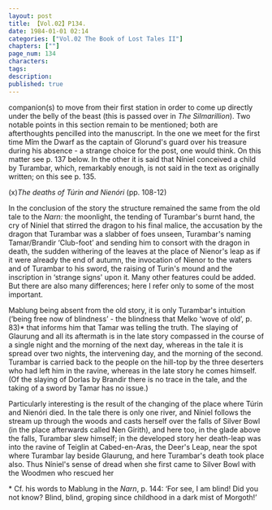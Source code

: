 ```yaml
---
layout: post
title: 【Vol.02】P134.
date: 1984-01-01 02:14
categories: ["Vol.02 The Book of Lost Tales II"]
chapters: [""]
page_num: 134
characters: 
tags: 
description: 
published: true
---
```


<p style="text-indent: 0;">
companion(s) to move from their first station in order to come up directly under the belly of the beast (this is passed over in <I>The Silmarillion</I>). Two notable points in this section remain to be mentioned; both are afterthoughts pencilled into the manuscript. In the one we meet for the first time Mîm the Dwarf as the captain of Glorund's guard over his treasure during his absence - a strange choice for the post, one would think. On this matter see p. 137 below. In the other it is said that Níniel conceived a child by Turambar, which, remarkably enough, is not said in the text as originally written; on this see p. 135.
</p>

(x)<I>The deaths of Túrin and Nienóri</I> (pp. 108-12)

In the conclusion of the story the structure remained the same from the old tale to the <I>Narn:</I> the moonlight, the tending of Turambar's burnt hand, the cry of Níniel that stirred the dragon to his final malice, the accusation by the dragon that Turambar was a slabber of foes unseen, Turambar's naming Tamar/Brandir ‘Club-foot’ and sending him to consort with the dragon in death, the sudden withering of the leaves at the place of Nienor's leap as if it were already the end of autumn, the invocation of Nienor to the waters and of Turambar to his sword, the raising of Turin's mound and the inscription in ‘strange signs' upon it. Many other features could be added. But there are also many differences; here I refer only to some of the most important.

Mablung being absent from the old story, it is only Turambar's intuition (‘being free now of blindness’ - the blindness that Melko ‘wove of old’, p. 83)\* that informs him that Tamar was telling the truth. The slaying of Glaurung and all its aftermath is in the late story compassed in the course of a single night and the morning of the next day, whereas in the tale it is spread over two nights, the intervening day, and the morning of the second. Turambar is carried back to the people on the hill-top by the three deserters who had left him in the ravine, whereas in the late story he comes himself. (Of the slaying of Dorlas by Brandir there is no trace in the tale, and the taking of a sword by Tamar has no issue.)

Particularly interesting is the result of the changing of the place where Túrin and Nienóri died. In the tale there is only one river, and Níniel follows the stream up through the woods and casts herself over the falls of Silver Bowl (in the place afterwards called Nen Girith), and here too, in the glade above the falls, Turambar slew himself; in the developed story her death-leap was into the ravine of Teiglin at Cabed-en-Aras, the Deer's Leap, near the spot where Turambar lay beside Glaurung, and here Turambar's death took place also. Thus Níniel's sense of dread when she first came to Silver Bowl with the Woodmen who rescued her

\* Cf. his words to Mablung in the <I>Narn</I>, p. 144: ‘For see, I am blind! Did you not know? Blind, blind, groping since childhood in a dark mist of Morgoth!’

